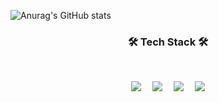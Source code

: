
![Anurag's GitHub stats](https://github-readme-stats.vercel.app/api?username=polydou2264&show_icons=true&theme=nord)

<h3 align="center"><b>🛠 Tech Stack 🛠</b></h3>
</br>
<p align="center">
<img src="https://img.shields.io/badge/Python-3776AB?style=flat-square&logo=Python&logoColor=FFD43B">　
<img src="https://img.shields.io/badge/C-A8B9CC?style=flat-square&logo=C&logoColor=FFFFFF">　
<img src="https://img.shields.io/badge/Dart-0175C2?style=flat-square&logo=Dart&logoColor=FFFFFF">　
<img src="https://img.shields.io/badge/Flutter-02569B?style=flat-square&logo=Flutter&logoColor=FFFFFF">  
 




<!--
**polydou2264/polydou2264** is a ✨ _special_ ✨ repository because its `README.md` (this file) appears on your GitHub profile.

<img src="https://img.shields.io/badge/{내용}-{배경 색깔}?style={스타일}&logo={로고이름}&logoColor={로고 색깔}"/>

Here are some ideas to get you started:

- 🔭 I’m currently working on ...
- 🌱 I’m currently learning ...
- 👯 I’m looking to collaborate on ...
- 🤔 I’m looking for help with ...
- 💬 Ask me about ...
- 📫 How to reach me: ...
- 😄 Pronouns: ...
- ⚡ Fun fact: ...
-->

